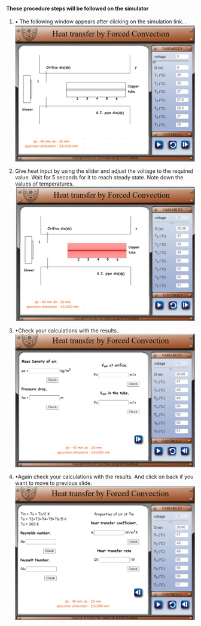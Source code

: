 #### These procedure steps will be followed on the simulator

1. •	The following window appears after clicking on the simulation link. .<br>
![alt text](images/11.png)<br>

2. Give heat input  by using the slider and adjust the voltage to the required value. Wait for 5 seconds for it to reach steady state. Note down the values of temperatures.<br>
![alt text](images/22.png)<br>

3. •Check your calculations with the results..<br>
![alt text](images/33.png)<br>

4. •Again check your calculations with the results. And click on back if you want to move to previous slide.<br>
![alt text](images/44.png)<br>
